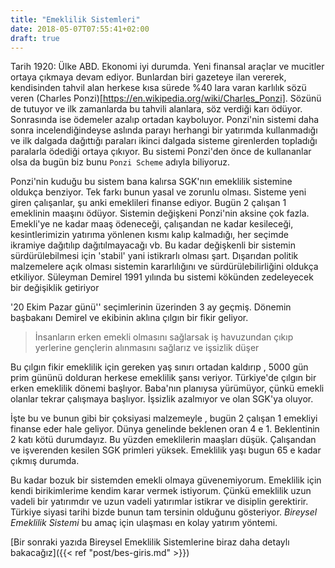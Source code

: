 ```yaml
---
title: "Emeklilik Sistemleri"
date: 2018-05-07T07:55:41+02:00
draft: true
---
```



Tarih 1920: Ülke ABD. Ekonomi iyi durumda. Yeni finansal araçlar ve mucitler ortaya çıkmaya devam ediyor. Bunlardan biri gazeteye ilan vererek, kendisinden tahvil alan herkese kısa sürede %40 lara varan karlılık sözü veren (Charles Ponzi)[https://en.wikipedia.org/wiki/Charles_Ponzi]. Sözünü de tutuyor ve ilk zamanlarda bu tahvili alanlara, söz verdiği karı ödüyor. Sonrasında ise ödemeler azalıp ortadan kayboluyor. Ponzi'nin sistemi daha sonra incelendiğindeyse aslında parayı herhangi bir yatırımda kullanmadığı ve ilk dalgada dağıttığı paraları ikinci dalgada sisteme girenlerden topladığı paralarla ödediği ortaya çıkıyor. Bu sistemi Ponzi'den önce de kullananlar olsa da bugün biz bunu `Ponzi Scheme` adıyla biliyoruz.

Ponzi'nin kuduğu bu sistem bana kalırsa SGK'nın emeklilik sistemine oldukça benziyor. Tek farkı bunun yasal ve zorunlu olması. Sisteme yeni giren çalışanlar, şu anki emeklileri finanse ediyor. Bugün 2 çalışan 1 emeklinin maaşını ödüyor. Sistemin değişkeni Ponzi'nin aksine çok fazla. Emekli'ye ne kadar maaş ödeneceği, çalışandan ne kadar kesileceği, kesintlerimizin yatırıma yönlenen kısmı kalıp kalmadığı, her seçimde ikramiye dağıtılıp dağıtılmayacağı vb. Bu kadar değişkenli bir sistemin sürdürülebilmesi için 'stabil' yani istikrarlı olması şart. Dışarıdan politik malzemelere açık olması sistemin kararlılığını ve sürdürülebilirliğini oldukça etkiliyor.
Süleyman Demirel 1991 yılında bu sistemi kökünden zedeleyecek bir değişiklik getiriyor

'20 Ekim Pazar günü'' seçimlerinin üzerinden 3 ay geçmiş. Dönemin başbakanı Demirel ve ekibinin aklına çılgın bir fikir geliyor.

>  İnsanların erken emekli olmasını sağlarsak iş havuzundan çıkıp yerlerine gençlerin alınmasını sağlarız ve işsizlik düşer

Bu çılgın fikir emeklilik için gereken yaş sınırı ortadan kaldırıp , 5000 gün prim gününü dolduran herkese emeklilik şansı veriyor.
Türkiye'de çılgın bir erken emeklilik dönemi başlıyor. Baba'nın planıysa yürümüyor, çünkü emekli olanlar tekrar çalışmaya başlıyor.
İşsizlik azalmıyor ve  olan SGK'ya oluyor.

İşte bu ve bunun gibi bir çoksiyasi malzemeyle , bugün 2 çalışan 1 emekliyi finanse eder hale geliyor. Dünya genelinde beklenen oran 4 e 1. Beklentinin 2 katı kötü durumdayız. Bu yüzden emeklilerin maaşları düşük. Çalışandan ve işverenden kesilen SGK primleri yüksek. Emeklilik yaşı bugun 65 e kadar çıkmış durumda.

Bu kadar bozuk bir sistemden emekli olmaya güvenemiyorum. Emeklilik için kendi birikimlerime kendim karar vermek istiyorum. Çünkü emeklilik uzun vadeli bir yatırımdır ve uzun vadeli yatırımlar istikrar ve disiplin gerektirir. Türkiye siyasi tarihi bizde bunun tam tersinin olduğunu gösteriyor. *Bireysel Emeklilik Sistemi* bu amaç için ulaşması en kolay yatırım yöntemi.

[Bir sonraki yazıda Bireysel Emeklilik Sistemlerine biraz daha detaylı bakacağız]({{< ref "post/bes-giris.md" >}})
